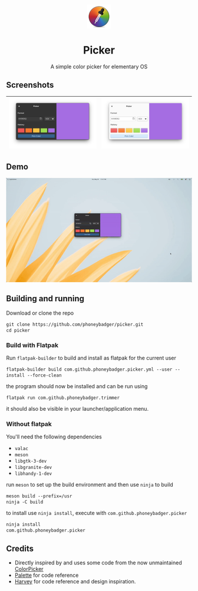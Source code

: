 <div align="center">
  <div align="center">
    <img src="data/icons/png/64.png" width="64">
  </div>
  <h1 align="center">Picker</h1>
  <div align="center">A simple color picker for elementary OS</div>
</div>

## Screenshots
| ![Screenshot of app window in dark mode](data/screenshots/window-dark.png) | ![Screenshot of app window in light mode](data/screenshots/window-light.png) |
|----------------------------------------------------------------------------|------------------------------------------------------------------------------|

## Demo
![Demo gif of the app being used](data/demo/demo.gif)

## Building and running
Download or clone the repo
```
git clone https://github.com/phoneybadger/picker.git
cd picker
```
### Build with Flatpak

Run `flatpak-builder` to build and install as flatpak for the current user
```
flatpak-builder build com.github.phoneybadger.picker.yml --user --install --force-clean
```
the program should now be installed and can be run using
```
flatpak run com.github.phoneybadger.trimmer
```
it should also be visible in your launcher/application menu.

### Without flatpak

You'll need the following dependencies
- `valac`
- `meson`
- `libgtk-3-dev`
- `libgranite-dev`
- `libhandy-1-dev`

run `meson` to set up the build environment and then use `ninja` to build
```
meson build --prefix=/usr
ninja -C build
```
to install use `ninja install`, execute with `com.github.phoneybadger.picker`
```
ninja install
com.github.phoneybadger.picker
```

## Credits
- Directly inspired by and uses some code from the now unmaintained [ColorPicker](https://github.com/RonnyDo/ColorPicker)
- [Palette](https://github.com/cassidyjames/palette) for code reference
- [Harvey](https://github.com/danrabbit/harvey) for code reference and design inspiration.
